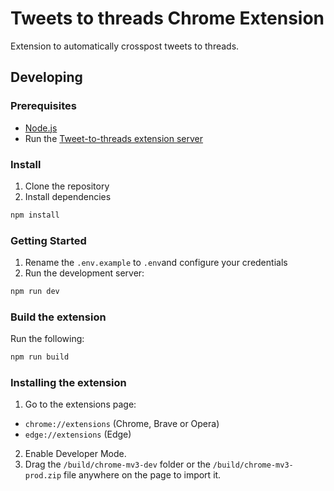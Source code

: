 # Tweets to threads Chrome Extension

Extension to automatically crosspost tweets to threads.

## Developing

### Prerequisites

- [Node.js](https://nodejs.org/en/)
- Run the [Tweet-to-threads extension server](https://github.com/jfdelarosa/tweet-to-threads-server)

### Install

1. Clone the repository
2. Install dependencies

```bash
npm install
```

### Getting Started

1. Rename the `.env.example` to `.env`and configure your credentials
2. Run the development server:

```bash
npm run dev
```

### Build the extension

Run the following:

```bash
npm run build
```

### Installing the extension

1. Go to the extensions page:

- `chrome://extensions` (Chrome, Brave or Opera)
- `edge://extensions` (Edge)

2. Enable Developer Mode.
3. Drag the `/build/chrome-mv3-dev` folder or the `/build/chrome-mv3-prod.zip` file anywhere on the page to import it.
